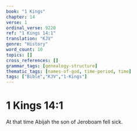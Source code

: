 ```yaml
---
book: "1 Kings"
chapter: 14
verse: 1
ordinal_verse: 9220
ref: "1 Kings 14:1"
translation: "KJV"
genre: "History"
word_count: 10
topics: []
cross_references: []
grammar_tags: [genealogy-structure]
thematic_tags: [names-of-god, time-period, time]
tags: ["Bible","KJV","1-Kings"]
---
```


# 1 Kings 14:1

At that time Abijah the son of Jeroboam fell sick.
